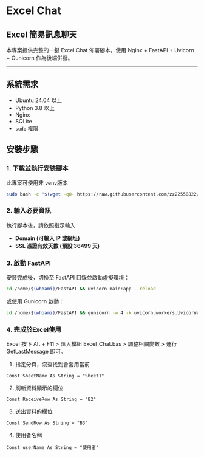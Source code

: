 # Excel Chat
## Excel 簡易訊息聊天

本專案提供完整的一鍵 Excel Chat 佈署腳本，使用 Nginx + FastAPI + Uvicorn + Gunicorn 作為後端併發。

---


## **系統需求**
- Ubuntu 24.04 以上
- Python 3.8 以上
- Nginx
- SQLite
- `sudo` 權限


## **安裝步驟**
### **1. 下載並執行安裝腳本**
此專案可使用非 venv版本
```bash
sudo bash -c "$(wget -qO- https://raw.githubusercontent.com/zz22558822/Excel_Chat/main/Excel_Chat_install.sh)"
```

### **2. 輸入必要資訊**
執行腳本後，請依照指示輸入：
- **Domain (可輸入 IP 或網址)**
- **SSL 憑證有效天數 (預設 36499 天)**


### **3. 啟動 FastAPI**
安裝完成後，切換至 FastAPI 目錄並啟動虛擬環境：
```bash
cd /home/$(whoami)/FastAPI && uvicorn main:app --reload
```

或使用 Gunicorn 啟動：
```bash
cd /home/$(whoami)/FastAPI && gunicorn -w 4 -k uvicorn.workers.UvicornWorker main:app
```

### **4. 完成於Excel使用**
Excel 按下 Alt + F11 > 匯入模組 Excel_Chat.bas > 調整相關變數 > 運行 GetLastMessage 即可。

1. 指定分頁，沒查找到會套用當前
```vba
Const SheetName As String = "Sheet1"
```
2. 刷新資料顯示的欄位
```vba
Const ReceiveRow As String = "B2"
```
3. 送出資料的欄位
```vba
Const SendRow As String = "B3"
```
4. 使用者名稱
```vba
Const userName As String = "使用者"
```

